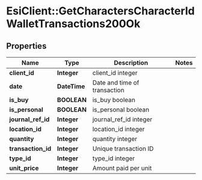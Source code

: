 # EsiClient::GetCharactersCharacterIdWalletTransactions200Ok

## Properties
Name | Type | Description | Notes
------------ | ------------- | ------------- | -------------
**client_id** | **Integer** | client_id integer | 
**date** | **DateTime** | Date and time of transaction | 
**is_buy** | **BOOLEAN** | is_buy boolean | 
**is_personal** | **BOOLEAN** | is_personal boolean | 
**journal_ref_id** | **Integer** | journal_ref_id integer | 
**location_id** | **Integer** | location_id integer | 
**quantity** | **Integer** | quantity integer | 
**transaction_id** | **Integer** | Unique transaction ID | 
**type_id** | **Integer** | type_id integer | 
**unit_price** | **Integer** | Amount paid per unit | 


